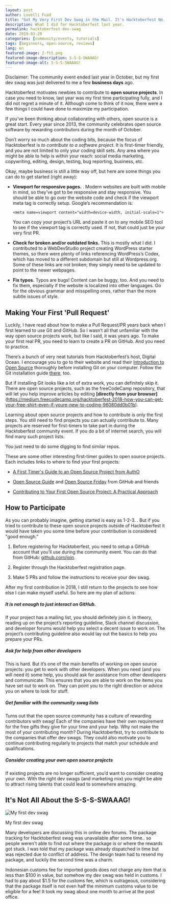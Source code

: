 ```yaml
---
layout: post
author: Lovelli Fuad
title: "Got My Very First Dev Swag in the Mail. It's Hacktoberfest No. 5!"
description: What I did for Hacktoberfest last year. 
permalink: hacktoberfest-dev-swag
date: 2019-03-29
categories: [community/events, tutorials]
tags: [beginners, open-source, reviews]
lang: en
featured-image: 2-ftt.png
featured-image-description: S-S-S-SWAAAG!
featured-image-alt: S-S-S-SWAAAG!
---
```


Disclaimer: The community event ended last year in October, but my first dev swag was just delivered to me a few **business days** ago.

Hacktoberfest motivates newbies to contribute to **open source projects**. In case you need to know, last year was my first time participating fully, and I did not regret a minute of it. Although come to think of it now, there were a few things I could have done to maximize my participation. 

If you’ve been thinking about collaborating with others, open source is a great start. Every year since 2013, the community celebrates open source software by rewarding contributors during the month of October. 

Don’t worry so much about the coding bits, because the focus of Hacktoberfest is *to contribute to a software project*. It is first-timer friendly, and you are not limited to only your coding skill sets. Any area where you might be able to help is within your reach: social media marketing, copywriting, editing, design, testing, bug reporting, business, etc.

Okay, maybe business is still a little way off, but here are some things you can do to get started (right away):


* **Viewport for responsive pages.** . Modern websites are built with mobile in mind, so they’ve got to be responsive and stay responsive. You should be able to go over the website code and check if the viewport meta tag is correctly setup. Google’s recommendation is: 

  ```<meta name=viewport content="width=device-width, initial-scale=1">```

  You can copy your project’s URL and paste it on to any mobile SEO tool to see if the viewport tag is correctly used. If not, that could just be your very first PR. 

* **Check for broken and/or outdated links.** This is mostly what I did. I contributed to a WebDevStudio project creating WordPress starter themes, so there were plenty of links referencing WordPress’s Codex, which has moved to a different subdomain but still at Wordpress.org. Some of these links are not broken; they simply need to be updated to point to the newer webpages. 

* **Fix typos.** Typos are bugs! Content can be buggy, too. And you need to fix them, especially if the website is localized into other languages. Go for the obvious grammar and misspelling ones, rather than the more subtle issues of style. 

## Making Your First 'Pull Request'

Luckily, I have read about how to make a Pull Request/PR years back when I first learned to use Git and GitHub. So I wasn’t all that unfamiliar with the way open source projects work, but like I said, it was years ago. To make your first real PR, you need to learn to create a PR on GitHub. And you need to practice. 

There’s a bunch of very neat tutorials from Hacktoberfest’s host, Digital Ocean. I encourage you to go to their website and read their [Introduction to Open Source](https://www.digitalocean.com/community/tutorial_series/an-introduction-to-open-source) thoroughly before installing Git on your computer. Follow the Git installation guide [there](https://www.digitalocean.com/community/tutorials/how-to-contribute-to-open-source-getting-started-with-git#contributing-to-open-source-projects), too. 

But if installing Git looks like a lot of extra work, you can definitely skip it. There are open source projects, such as the freeCodeCamp repository, that will let you help improve articles by editing **[directly from your browser]**(https://medium.freecodecamp.org/hacktoberfest-2018-how-you-can-get-your-free-shirt-even-if-youre-new-to-coding-96080dd0b01b). 

Learning about open source projects and how to contribute is only the first steps. You still need to find projects you can actually contribute to. Many projects are reserved for first-timers to take part in during the Hacktoberfest community event. If you do a bit of internet search, you will find many such project lists.

You just need to do some digging to find similar repos. 

These are some other interesting first-timer guides to open source projects. Each includes links to where to find your first projects:

* [A First Timer's Guide to an Open Source Project from AuthO](https://auth0.com/blog/a-first-timers-guide-to-an-open-source-project/)

* [Open Source Guide](https://opensource.guide/) and [Open Source Friday](https://opensourcefriday.com/#participate) from GitHub and friends

* [Contributing to Your First Open Source Project: A Practical Approach](https://blog.devcenter.co/contributing-to-your-first-open-source-project-a-practical-approach-1928c4cbdae)

## How to Participate

As you can probably imagine, getting started is easy as 1-2-3. . But if you tried to contribute to these open source projects outside of Hacktoberfest it would have taken you some time before your contribution is considered "good enough."  

1.	Before registering for Hacktoberfest, you need to setup a GitHub account that you’ll use during the community event. You can do that from GitHub: [github.com/join](https://github.com/join).

2.	Register through the Hacktoberfest registration page. 

3.	Make 5 PRs and follow the instructions to receive your dev swag. 

After my first contribution in 2018, I still return to the projects to see how else I can make myself useful. So here are my plan of actions:

##### It is not enough to just interact on GitHub. 

If your project has a mailing list, you should definitely join it. In theory, reading up on the project’s reporting guideline, Slack channel discussion, and developer forums would help you select a decent issue to work on. The project’s contributing guideline also would lay out the basics to help you prepare your PRs. 

##### Ask for help from other developers

This is hard. But it’s one of the main benefits of working on open source projects: you get to work with other developers. When you need (and you will need it) some help, you should ask for assistance from other developers and communicate. This ensures that you are able to work on the items you have set out to work on. They can point you to the right direction or advice you on where to look for stuff. 

##### Get familiar with the community swag lists

Turns out that the open source community has a culture of rewarding contributors with swag! Each of the companies have their own requirement for the free gifts they give for your time and your help. Why not make the most of your contributing month? During Hacktoberfest, try to contribute to the companies that offer dev swags. They could also motivate you to continue contributing regularly to projects that match your schedule and qualifications. 

##### Consider creating your own open source projects

If existing projects are no longer sufficient, you’d want to consider creating your own. With the right dev swags (and marketing mix) you might be able to attract rising talents that could lead to somewhere amazing. 

## It's Not All About the S-S-S-SWAAAG!

![My first dev swag](/assets/image/2-ftt.png)
<p class="alpha">My first dev swag</p> 

Many developers are discussing this in online dev forums. The package tracking for Hacktoberfest swag was unavailable after some time.. so people weren't able to find out where the package is or where the rewards got stuck. I was told that my package was already dispatched in time but was rejected due to conflict of address. The design team had to resend my package, and luckily the second time was a charm. 

Indonesian customs fee for imported goods does not charge any item that is less than $100 in value, but somehow my dev swag was held in customs. I had to pay about $1.5 for the customs fee, which is outrageous, considering that the package itself is not even half the minimum customs value to be eligible for a fee! It took my swag about one month to arrive at the post office.  
